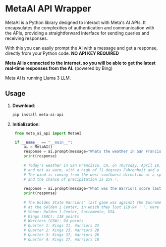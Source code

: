 # MetaAI API Wrapper

MetaAI is a Python library designed to interact with Meta's AI APIs. It encapsulates the complexities of authentication and communication with the APIs, providing a straightforward interface for sending queries and receiving responses.

With this you can easily prompt the AI with a message and get a response, directly from your Python code. **NO API KEY REQUIRED**

**Meta AI is connected to the internet, so you will be able to get the latest real-time responses from the AI.** (powered by Bing)

Meta AI is running Llama 3 LLM.

## Usage
1. **Download**:

   ```bash
   pip install meta-ai-api
   ```
   
2. **Initialization**:

   ```python
    from meta_ai_api import MetaAI
   
    if __name__ == "__main__":
        ai = MetaAI()
        response = ai.prompt(message="Whats the weather in San Francisco today? And what is the date?")
        print(response)
    
        # Today's weather in San Francisco, CA, on Thursday, April 18, 2024, is mostly sunny
        # and not as warm, with a high of 71 degrees Fahrenheit and a low of 51 degrees Fahrenheit ¹.
        # The wind is coming from the west-southwest direction at a speed between 8 and 10 miles per hour,
        # and the chance of precipitation is 25% ².
    
        response = ai.prompt(message="What was the Warriors score last game?")
        print(response)
    
        # The Golden State Warriors' last game was against the Sacramento Kings on April 16, 2024,
        # at the Golden 1 Center, in which they lost 118-94 ¹ ². Here are some additional details about the game ¹:
        # Venue: Golden 1 Center, Sacramento, USA
        # Kings (SAC): 118 points
        # Warriors (GSW): 94 points
        # Quarter 1: Kings 31, Warriors 22
        # Quarter 2: Kings 23, Warriors 28
        # Quarter 3: Kings 37, Warriors 26
        # Quarter 4: Kings 27, Warriors 18
    ```
